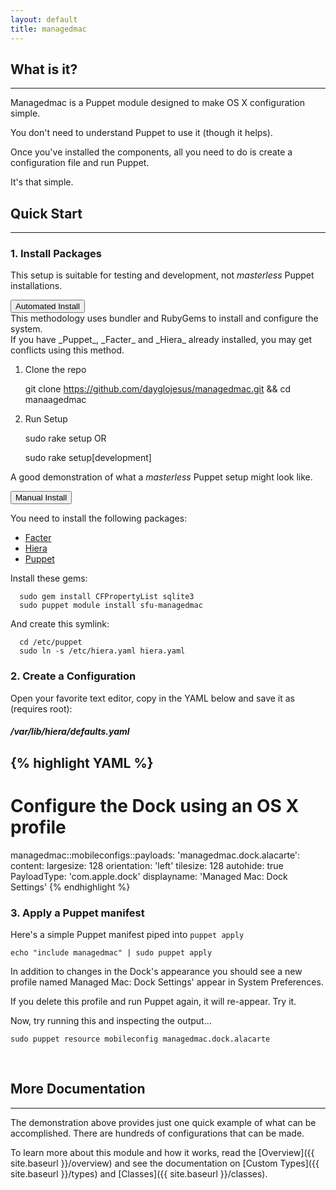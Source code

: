 ```yaml
---
layout: default
title: managedmac
---
```

## What is it?
---
Managedmac is a Puppet module designed to make OS X configuration simple.

You don't need to understand Puppet to use it (though it helps).

Once you've installed the components, all you need to do is create a configuration file and run Puppet.

It's that simple.

<a id="quickstart"></a>
## Quick Start
---
### 1. Install Packages

This setup is suitable for testing and development, not _masterless_ Puppet installations.

<button type="button" class="btn btn-info btn-custom" data-toggle="collapse" data-target="#super-quick">
  Automated Install
</button>
<div id="super-quick" class="collapse">
  <div class="alert  alert-danger" role="alert">
    <span class="glyphicon glyphicon-exclamation-sign" aria-hidden="true"></span>
    This methodology uses bundler and RubyGems to install and configure the system.<br>
    If you have _Puppet_, _Facter_ and _Hiera_ already installed, you may get conflicts using this method.
  </div>

  1. Clone the repo

        git clone https://github.com/dayglojesus/managedmac.git && cd manaagedmac

  2. Run Setup

        sudo rake setup
OR

        sudo rake setup[development]

</div>

A good demonstration of what a _masterless_ Puppet setup might look like.

<button type="button" class="btn btn-success btn-custom" data-toggle="collapse" data-target="#manual-install">
  Manual Install
</button>
<div id="manual-install" class="collapse">

  You need to install the following packages:

  * [Facter](https://downloads.puppetlabs.com/mac/)
  * [Hiera](https://downloads.puppetlabs.com/mac/)
  * [Puppet](https://downloads.puppetlabs.com/mac/)

Install these gems:

      sudo gem install CFPropertyList sqlite3
      sudo puppet module install sfu-managedmac

And create this symlink:

      cd /etc/puppet
      sudo ln -s /etc/hiera.yaml hiera.yaml

</div>


### 2. Create a Configuration

Open your favorite text editor, copy in the YAML below and save it as (requires root):

##### /var/lib/hiera/defaults.yaml

{% highlight YAML %}
---
# Configure the Dock using an OS X profile
managedmac::mobileconfigs::payloads:
  'managedmac.dock.alacarte':
    content:
      largesize: 128
      orientation: 'left'
      tilesize: 128
      autohide: true
      PayloadType: 'com.apple.dock'
    displayname: 'Managed Mac: Dock Settings'
{% endhighlight %}

### 3. Apply a Puppet manifest

Here's a simple Puppet manifest piped into `puppet apply`

    echo "include managedmac" | sudo puppet apply

In addition to changes in the Dock's appearance you should see a new profile named Managed Mac: Dock Settings' appear in System Preferences.

If you delete this profile and run Puppet again, it will re-appear. Try it.

Now, try running this and inspecting the output...

    sudo puppet resource mobileconfig managedmac.dock.alacarte

<br>

## More Documentation
---
The demonstration above provides just one quick example of what can be accomplished. There are hundreds of configurations that can be made.

To learn more about this module and how it works, read the [Overview]({{ site.baseurl }}/overview) and see the documentation on [Custom Types]({{ site.baseurl }}/types) and [Classes]({{ site.baseurl }}/classes).

